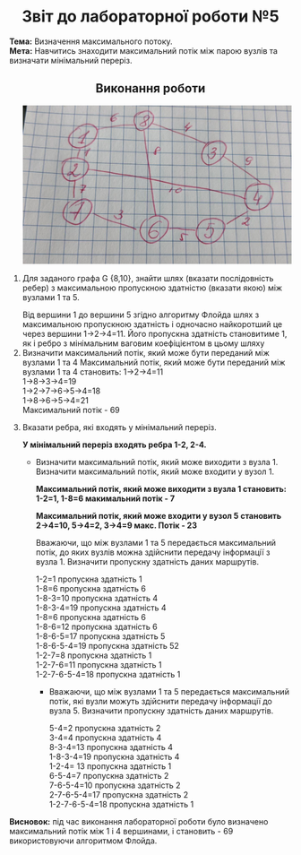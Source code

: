 <h1 align="center">Звіт до лабораторної роботи №5</h1>
<strong>Тема:</strong> Визначення максимального потоку. <br>
<strong>Мета:</strong> Навчитись знаходити максимальний потік між парою вузлів та визначати мінімальний переріз.

<h2 align="center">Виконання роботи</h2>
<ol>
<p align="center"><img src="https://github.com/OlhaBabii/Babii_TR31_TOTM2020/blob/master/LAB5/photo_2020-05-21_15-21-35.jpg"></p> 
 <li> Для заданого графа G {8,10}, знайти шлях (вказати послідовність ребер) з максимальною пропускною здатністю (вказати якою) між вузлами 1 та 5. 
  </p> 
Від вершини 1 до вершини 5 згідно алгоритму Флойда шлях з максимальною пропускною здатність і одночасно найкоротший це через вершини  1->2->4=11. Його пропускна здатність становитиме 1, як і ребро з мінімальним ваговим коефіцієнтом в цьому шляху

<li>  Визначити максимальний потік, який може бути переданий між вузлами 1 та 4
 Максимальний потік, який може бути переданий між вузлами 1 та 4 становить:
1->2->4=11<br>
1->8->3->4=19<br>
1->2->7->6->5->4=18<br>
1->8->6->5->4=21<br>
Максимальний потік - 69<br>
</p>  
  <li> Вказати ребра, які входять у мінімальний переріз.
     <p><b> У мінімальний переріз входять ребра 1-2, 2-4. </b></p>
  <ul>
   <li> Визначити максимальний потік, який може виходити з вузла 1. Визначити максимальний потік, який може входити у вузол 1.
     <p><b> Максимальний потік, який може виходити з вузла 1 становить: 1-2=1, 1-8=6 макимальний потік - 7</b></p>
     <p><b> Максимальний потік, який може входити у вузол 5 становить 2->4=10, 5->4=2, 3->4=9 макс. Потік - 23</b></p>
<p> Вважаючи, що між вузлами 1 та 5 передається максимальний потік, до яких вузлів можна здійснити передачу інформації з вузла 1. Визначити пропускну здатність даних маршрутів.<br>
<p>1-2=1 пропускна здатність 1<br>
1-8=6 пропускна здатність 6<br>
1-8-3=10 пропускна здатність 4<br>
1-8-3-4=19 пропускна здатність 4<br>
1-8=6 пропускна здатність 6<br>
1-8-6=12 пропускна здатність 6<br>
1-8-6-5=17 пропускна здатність 5<br>
1-8-6-5-4=19 пропускна здатність 52<br>
1-2-7=8 пропускна здатність 1<br>
1-2-7-6=11 пропускна здатність 1<br>
1-2-7-6-5-4=18 пропускна здатність 1<br>
 <ul>
    <li>  Вважаючи, що між вузлами 1 та 5 передається максимальний потік, які вузли можуть здійснити передачу інформації до вузла 5. Визначити пропускну здатність даних маршрутів.
    <p>5-4=2 пропускна здатність 2<br>
 3-4=4 пропускна здатність 4<br>
8-3-4=13 пропускна здатність 4<br>
1-8-3-4=19 пропускна здатність 4<br>
1-2-4= 13 пропускна здатність 1<br>
6-5-4=7 пропускна здатність 2<br>
7-6-5-4=10 пропускна здатність 2<br>
2-7-6-5-4=17 пропускна здатність 2<br>
1-2-7-6-5-4=18 пропускна здатність 1<br>
  </li>
      </ul>
 </li>
</ol>  
<strong>Висновок:</strong> під час виконання лабораторної роботи було визначено максимальний потік між 1 і 4 вершинами, і становить - 69 використовуючи алгоритмом Флойда.
 

